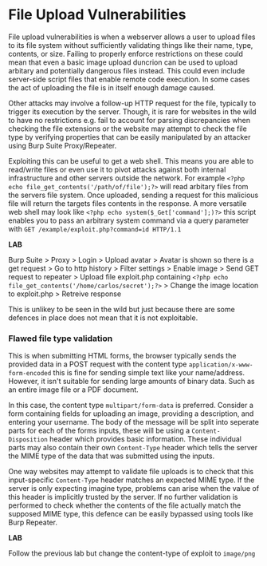 # File Upload Vulnerabilities

File upload vulnerabilities is when a webserver allows a user to upload files to its file system without sufficiently validating things like their name, type, contents, or size. Failing to properly enforce restrictions on these could mean that even a basic image upload duncrion can be used to upload arbitary and potentially dangerous files instead. This could even include server-side script files that enable remote code execution. In some cases the act of uploading the file is in itself enough damage caused.

Other attacks may involve a follow-up HTTP request for the file, typically to trigger its execution by the server. Though, it is rare for websites in the wild to have no restrictions e.g. fail to account for parsing discrepancies when checking the file extensions or the website may attempt to check the file type by verifying properties that can be easily manipulated by an attacker using Burp Suite Proxy/Repeater.

Exploiting this can be useful to get a web shell. This means you are able to read/write files or even use it to pivot attacks against both internal infrastructure and other servers outside the network. For example ```<?php echo file_get_contents('/path/of/file');?>``` will read arbitary files from the servers file system. Once uploaded, sending a request for this malicious file will return the targets files contents in the response. A more versatile web shell may look like ```<?php echo system($_Get['command'];)?>``` this script enables you to pass an arbitrary system command via a query parameter with ```GET /example/exploit.php?command=id HTTP/1.1```

**LAB**

Burp Suite > Proxy > Login > Upload avatar > Avatar is shown so there is a get request > Go to http history > Filter settings > Enable image > Send GET request to repeater > Upload file exploit.php containing ```<?php echo file_get_contents('/home/carlos/secret');?>``` > Change the image location to exploit.php > Retreive response

This is unlikey to be seen in the wild but just because there are some defences in place does not mean that it is not exploitable.

### Flawed file type validation

This is when submitting HTML forms, the browser typically sends the provided data in a POST request with the content type ```application/x-www-form-encoded``` this is fine for sending simple text like your name/address. However, it isn't suitable for sending large amounts of binary data. Such as an entire image file or a PDF document.

In this case, the content type ```multipart/form-data``` is preferred. Consider a form containing fields for uploading an image, providing a description, and entering your username. The body of the message will be split into seperate parts for each of the forms inputs, these will be using a ```Content-Disposition``` header which provides basic information. These individual parts may also contain their own ```Content-Type``` header which tells the server the MIME type of the data that was submitted using the inputs.

One way websites may attempt to validate file uploads is to check that this input-specific ```Content-Type``` header matches an expected MIME type. If the server is only expecting imagine type, problems can arise when the value of this header is implicitly trusted by the server. If no further validation is performed to check whether the contents of the file actually match the supposed MIME type, this defence can be easily bypassed using tools like Burp Repeater.

**LAB**

Follow the previous lab but change the content-type of exploit to ```image/png```
